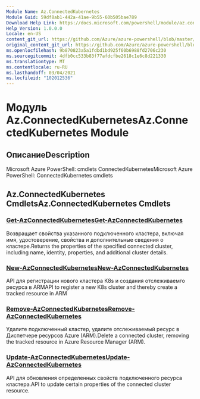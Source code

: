 ```yaml
---
Module Name: Az.ConnectedKubernetes
Module Guid: 59df8ab1-442a-41ae-9b55-60b505bae789
Download Help Link: https://docs.microsoft.com/powershell/module/az.connectedkubernetes
Help Version: 1.0.0.0
Locale: en-US
content_git_url: https://github.com/Azure/azure-powershell/blob/master/src/ConnectedKubernetes/help/Az.ConnectedKubernetes.md
original_content_git_url: https://github.com/Azure/azure-powershell/blob/master/src/ConnectedKubernetes/help/Az.ConnectedKubernetes.md
ms.openlocfilehash: 9b870823a5a1fdbd1bd925f60b6988fd2706c230
ms.sourcegitcommit: 4dfb0cc533b83f77afdcfbe2618c1e6c8d221330
ms.translationtype: MT
ms.contentlocale: ru-RU
ms.lasthandoff: 03/04/2021
ms.locfileid: "102012536"
---
```

# <span data-ttu-id="72228-101">Модуль Az.ConnectedKubernetes</span><span class="sxs-lookup"><span data-stu-id="72228-101">Az.ConnectedKubernetes Module</span></span>
## <span data-ttu-id="72228-102">Описание</span><span class="sxs-lookup"><span data-stu-id="72228-102">Description</span></span>
<span data-ttu-id="72228-103">Microsoft Azure PowerShell: cmdlets ConnectedKubernetes</span><span class="sxs-lookup"><span data-stu-id="72228-103">Microsoft Azure PowerShell: ConnectedKubernetes cmdlets</span></span>

## <span data-ttu-id="72228-104">Az.ConnectedKubernetes Cmdlets</span><span class="sxs-lookup"><span data-stu-id="72228-104">Az.ConnectedKubernetes Cmdlets</span></span>
### [<span data-ttu-id="72228-105">Get-AzConnectedKubernetes</span><span class="sxs-lookup"><span data-stu-id="72228-105">Get-AzConnectedKubernetes</span></span>](Get-AzConnectedKubernetes.md)
<span data-ttu-id="72228-106">Возвращает свойства указанного подключенного кластера, включая имя, удостоверение, свойства и дополнительные сведения о кластере.</span><span class="sxs-lookup"><span data-stu-id="72228-106">Returns the properties of the specified connected cluster, including name, identity, properties, and additional cluster details.</span></span>

### [<span data-ttu-id="72228-107">New-AzConnectedKubernetes</span><span class="sxs-lookup"><span data-stu-id="72228-107">New-AzConnectedKubernetes</span></span>](New-AzConnectedKubernetes.md)
<span data-ttu-id="72228-108">API для регистрации нового кластера K8s и создания отслеживаемго ресурса в ARM</span><span class="sxs-lookup"><span data-stu-id="72228-108">API to register a new K8s cluster and thereby create a tracked resource in ARM</span></span>

### [<span data-ttu-id="72228-109">Remove-AzConnectedKubernetes</span><span class="sxs-lookup"><span data-stu-id="72228-109">Remove-AzConnectedKubernetes</span></span>](Remove-AzConnectedKubernetes.md)
<span data-ttu-id="72228-110">Удалите подключенный кластер, удалите отслеживаемый ресурс в Диспетчере ресурсов Azure (ARM).</span><span class="sxs-lookup"><span data-stu-id="72228-110">Delete a connected cluster, removing the tracked resource in Azure Resource Manager (ARM).</span></span>

### [<span data-ttu-id="72228-111">Update-AzConnectedKubernetes</span><span class="sxs-lookup"><span data-stu-id="72228-111">Update-AzConnectedKubernetes</span></span>](Update-AzConnectedKubernetes.md)
<span data-ttu-id="72228-112">API для обновления определенных свойств подключенного ресурса кластера.</span><span class="sxs-lookup"><span data-stu-id="72228-112">API to update certain properties of the connected cluster resource.</span></span>

